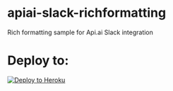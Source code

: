 # apiai-slack-richformatting
Rich formatting sample for Api.ai Slack integration

# Deploy to:
[![Deploy to Heroku](https://www.herokucdn.com/deploy/button.svg)](https://heroku.com/deploy)
